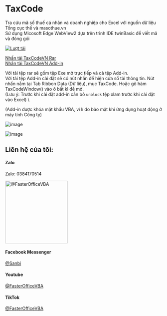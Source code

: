 # TaxCode
 Tra cứu mã số thuế cá nhân và doanh nghiệp cho Excel với nguồn dữ liệu Tổng cục thế và masothue.vn \
 Sử dụng Micosoft Edge WebView2 dựa trên trình IDE twinBasic để viết mã và đóng gói

[![Lượt tải](https://img.shields.io/github/downloads/SanbiVN/TaxCodeVN/total.svg)](https://github.com/SanbiVN/TaxCodeVN/releases/download/tax_code/TaxCodeVN_v3.14.rar) 

[Nhấn tải TaxCodeVN Rar](https://github.com/SanbiVN/TaxCodeVN/releases/download/tax_code/TaxCodeVN_v3.14.rar) \
[Nhấn tải TaxCodeVN Add-in](https://github.com/SanbiVN/TaxCodeVN/releases/download/tax_code/TaxCodeVN_v3.14.xlam) 

Với tải tệp rar sẽ gồm tệp Exe mở trực tiếp và cả tệp Add-in. \
Với tải tệp Add-in cài đặt sẽ có nút nhấn để hiện cửa sổ tải thông tin. Nút nhấn nằm tại Tab Ribbon Data (Dữ liệu), mục TaxCode.
Hoặc gõ hàm TaxCodeWindow() vào ô bất kì để mở. \
(Lưu ý: Trước khi cài đặt add-in cần bỏ ```unblock``` tệp xlam trước khi cài đặt vào Excel) \

(Add-in được khóa mật khẩu VBA, vì lí do bảo mật khi ứng dụng hoạt động ở máy tính Công ty)

![image](https://github.com/user-attachments/assets/e53a88c7-fcdd-45fe-a501-b2f2d31ba531)


![image](https://github.com/user-attachments/assets/cea35c88-1d90-4a40-98b4-673078337f7f)



## Liên hệ của tôi:

#### Zalo 
Zalo: 0384170514
<p align="left">
<img title="@FasterOfficeVBA" src="https://github.com/user-attachments/assets/8b02c95c-4ae3-4cd2-8d0e-e57c3d97a468" width="200">
</p>

#### Facebook Messenger
[@Sanbi](https://m.me/he.sanbi)

#### Youtube
[@FasterOfficeVBA](https://www.youtube.com/@FasterOfficeVBA)

#### TikTok
[@FasterOfficeVBA](https://www.tiktok.com/@fasterofficevba)
